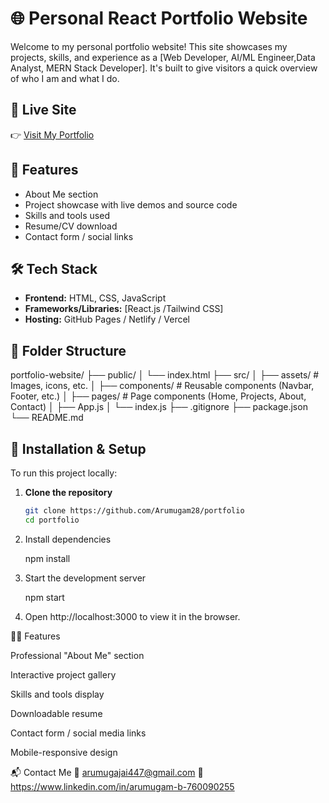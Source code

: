 # 🌐 Personal React Portfolio Website

Welcome to my personal portfolio website! This site showcases my projects, skills, and experience as a [Web Developer, AI/ML Engineer,Data Analyst, MERN Stack Developer]. It's built to give visitors a quick overview of who I am and what I do.

## 🚀 Live Site

👉 [Visit My Portfolio](https://arumugam-portfolio.vercel.app)

## 📸 Features

- About Me section
- Project showcase with live demos and source code
- Skills and tools used
- Resume/CV download
- Contact form / social links

## 🛠️ Tech Stack

- **Frontend:** HTML, CSS, JavaScript  
- **Frameworks/Libraries:** [React.js /Tailwind CSS]  
- **Hosting:** GitHub Pages / Netlify / Vercel  

## 📁 Folder Structure

portfolio-website/
├── public/
│ └── index.html
├── src/
│ ├── assets/ # Images, icons, etc.
│ ├── components/ # Reusable components (Navbar, Footer, etc.)
│ ├── pages/ # Page components (Home, Projects, About, Contact)
│ ├── App.js
│ └── index.js
├── .gitignore
├── package.json
└── README.md



## 🔧 Installation & Setup

To run this project locally:

1. **Clone the repository**
   ```bash
   git clone https://github.com/Arumugam28/portfolio
   cd portfolio

2. Install dependencies

   npm install

3. Start the development server

   npm start
   
4. Open http://localhost:3000 to view it in the browser.

🧑‍💼 Features

  Professional "About Me" section
  
  Interactive project gallery
  
  Skills and tools display
  
  Downloadable resume
  
  Contact form / social media links
  
  Mobile-responsive design

  📬 Contact Me
📧 arumugajai447@gmail.com
🔗 https://www.linkedin.com/in/arumugam-b-760090255







  


